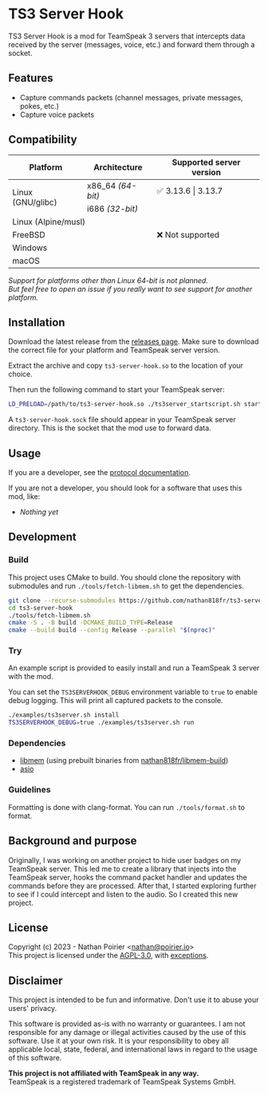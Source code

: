 # TS3 Server Hook

TS3 Server Hook is a mod for TeamSpeak 3 servers that intercepts data received
by the server (messages, voice, etc.) and forward them through a socket.

## Features

- Capture commands packets (channel messages, private messages, pokes, etc.)
- Capture voice packets

## Compatibility

<table>
<thead>
  <tr>
    <th>Platform</th>
    <th>Architecture</th>
    <th>Supported server version</th>
  </tr>
</thead>
<tbody>
  <tr>
    <td rowspan=2>Linux (GNU/glibc)</td>
    <td>x86_64 <i>(64-bit)</i></td>
    <td>✅ 3.13.6 | 3.13.7</td>
  </tr>
  <tr>
    <td>i686 <i>(32-bit)</i></td>
    <td rowspan=5>❌ Not supported</td>
  </tr>
  <tr>
    <td colspan=2>Linux (Alpine/musl)</td>
  </tr>
  <tr>
    <td colspan=2>FreeBSD</td>
  </tr>
  <tr>
    <td colspan=2>Windows</td>
  </tr>
  <tr>
    <td colspan=2>macOS</td>
  </tr>
</tbody>
</table>

*Support for platforms other than Linux 64-bit is not planned.*<br>
*But feel free to open an issue if you really want to see support for another
platform.*

## Installation

Download the latest release from the [releases page].
Make sure to download the correct file for your platform and TeamSpeak server
version.

[releases page]: https://github.com/nathan818fr/ts3-server-hook/releases

Extract the archive and copy `ts3-server-hook.so` to the location of your
choice.

Then run the following command to start your TeamSpeak server:
```sh
LD_PRELOAD=/path/to/ts3-server-hook.so ./ts3server_startscript.sh start
```

A `ts3-server-hook.sock` file should appear in your TeamSpeak server directory.
This is the socket that the mod use to forward data.

## Usage

If you are a developer, see the [protocol documentation](PROTOCOL.md).

If you are not a developer, you should look for a software that uses this mod,
like:
- *Nothing yet*

## Development

### Build

This project uses CMake to build.
You should clone the repository with submodules and run
`./tools/fetch-libmem.sh` to get the dependencies.

```sh
git clone --recurse-submodules https://github.com/nathan818fr/ts3-server-hook.git
cd ts3-server-hook
./tools/fetch-libmem.sh
cmake -S . -B build -DCMAKE_BUILD_TYPE=Release
cmake --build build --config Release --parallel "$(nproc)"
```

### Try

An example script is provided to easily install and run a TeamSpeak 3 server
with the mod.

You can set the `TS3SERVERHOOK_DEBUG` environment variable to `true` to enable
debug logging. This will print all captured packets to the console.

```sh
./examples/ts3server.sh install
TS3SERVERHOOK_DEBUG=true ./examples/ts3server.sh run
```

### Dependencies

- [libmem] (using prebuilt binaries from 
  [nathan818fr/libmem-build][libmem-build])
- [asio]

[libmem]: https://github.com/rdbo/libmem
[libmem-build]: https://github.com/nathan818fr/libmem-build
[asio]: https://github.com/chriskohlhoff/asio

### Guidelines

Formatting is done with clang-format.
You can run `./tools/format.sh` to format.

## Background and purpose

Originally, I was working on another project to hide user badges on my TeamSpeak
server.
This led me to create a library that injects into the TeamSpeak server, hooks
the command packet handler and updates the commands before they are processed.
After that, I started exploring further to see if I could intercept and listen
to the audio. So I created this new project.

## License

Copyright (c) 2023 - Nathan Poirier &lt;nathan@poirier.io&gt;<br>
This project is licensed under the [AGPL-3.0](LICENSE.md), with
[exceptions](LICENSE_EXCEPTIONS.md).

## Disclaimer

This project is intended to be fun and informative.
Don't use it to abuse your users' privacy.

This software is provided as-is with no warranty or guarantees. I am not
responsible for any damage or illegal activities caused by the use of this
software. Use it at your own risk. It is your responsibility to obey all
applicable local, state, federal, and international laws in regard to the usage
of this software.

**This project is not affiliated with TeamSpeak in any way.**<br>
TeamSpeak is a registered trademark of TeamSpeak Systems GmbH.
